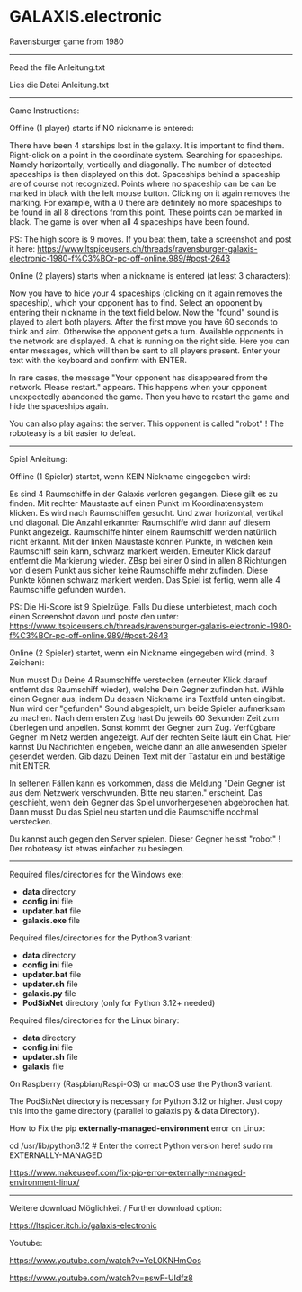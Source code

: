 # GALAXIS.electronic

Ravensburger game from 1980

---------------------

Read the file Anleitung.txt

Lies die Datei Anleitung.txt

---------------------

Game Instructions:

Offline (1 player) starts if NO nickname is entered:

There have been 4 starships lost in the galaxy.
It is important to find them.
Right-click on a point in the coordinate system.
Searching for spaceships. Namely horizontally, vertically and diagonally.
The number of detected spaceships is then displayed on this dot.
Spaceships behind a spaceship are of course not recognized.
Points where no spaceship can be can be marked in black with the left mouse button.
Clicking on it again removes the marking.
For example, with a 0 there are definitely no more spaceships to be found in all 8 directions from this point. These points can be marked in black.
The game is over when all 4 spaceships have been found.

PS:
The high score is 9 moves. If you beat them, take a screenshot and post it here:
https://www.ltspiceusers.ch/threads/ravensburger-galaxis-electronic-1980-f%C3%BCr-pc-off-online.989/#post-2643

Online (2 players) starts when a nickname is entered (at least 3 characters):

Now you have to hide your 4 spaceships (clicking on it again removes the spaceship), which your opponent has to find.
Select an opponent by entering their nickname in the text field below.
Now the "found" sound is played to alert both players.
After the first move you have 60 seconds to think and aim. Otherwise the opponent gets a turn.
Available opponents in the network are displayed. A chat is running on the right side. Here you can enter messages, which will then be sent to all players present.
Enter your text with the keyboard and confirm with ENTER.

In rare cases, the message "Your opponent has disappeared from the network. Please restart." appears.
This happens when your opponent unexpectedly abandoned the game.
Then you have to restart the game and hide the spaceships again.

You can also play against the server. This opponent is called "robot" !
The roboteasy is a bit easier to defeat.

------------------

Spiel Anleitung:

Offline (1 Spieler) startet, wenn KEIN Nickname eingegeben wird:

Es sind 4 Raumschiffe in der Galaxis verloren gegangen.
Diese gilt es zu finden.
Mit rechter Maustaste auf einen Punkt im Koordinatensystem klicken.
Es wird nach Raumschiffen gesucht. Und zwar horizontal, vertikal und diagonal.
Die Anzahl erkannter Raumschiffe wird dann auf diesem Punkt angezeigt.
Raumschiffe hinter einem Raumschiff werden natürlich nicht erkannt.
Mit der linken Maustaste können Punkte, in welchen kein Raumschiff sein kann, schwarz markiert werden.
Erneuter Klick darauf entfernt die Markierung wieder.
ZBsp bei einer 0 sind in allen 8 Richtungen von diesem Punkt aus sicher keine Raumschiffe mehr zufinden. Diese Punkte können schwarz markiert werden.
Das Spiel ist fertig, wenn alle 4 Raumschiffe gefunden wurden.

PS:
Die Hi-Score ist 9 Spielzüge. Falls Du diese unterbietest, mach doch einen Screenshot davon und poste den unter:
https://www.ltspiceusers.ch/threads/ravensburger-galaxis-electronic-1980-f%C3%BCr-pc-off-online.989/#post-2643

Online (2 Spieler) startet, wenn ein Nickname eingegeben wird (mind. 3 Zeichen):

Nun musst Du Deine 4 Raumschiffe verstecken (erneuter Klick darauf entfernt das Raumschiff wieder), welche Dein Gegner zufinden hat.
Wähle einen Gegner aus, indem Du dessen Nickname ins Textfeld unten eingibst.
Nun wird der "gefunden" Sound abgespielt, um beide Spieler aufmerksam zu machen.
Nach dem ersten Zug hast Du jeweils 60 Sekunden Zeit zum überlegen und anpeilen. Sonst kommt der Gegner zum Zug.
Verfügbare Gegner im Netz werden angezeigt. Auf der rechten Seite läuft ein Chat. Hier kannst Du Nachrichten eingeben, welche dann an alle anwesenden Spieler gesendet werden.
Gib dazu Deinen Text mit der Tastatur ein und bestätige mit ENTER.

In seltenen Fällen kann es vorkommen, dass die Meldung "Dein Gegner ist aus dem Netzwerk verschwunden. Bitte neu starten." erscheint.
Das geschieht, wenn dein Gegner das Spiel unvorhergesehen abgebrochen hat.
Dann musst Du das Spiel neu starten und die Raumschiffe nochmal verstecken.

Du kannst auch gegen den Server spielen. Dieser Gegner heisst "robot" !
Der roboteasy ist etwas einfacher zu besiegen.

---------------------

Required files/directories for the Windows exe:
- **data** directory
- **config.ini** file
- **updater.bat** file
- **galaxis.exe** file

Required files/directories for the Python3 variant:
- **data** directory
- **config.ini** file
- **updater.bat** file
- **updater.sh** file
- **galaxis.py** file
- **PodSixNet** directory (only for Python 3.12+ needed)

Required files/directories for the Linux binary:
- **data** directory
- **config.ini** file
- **updater.sh** file
- **galaxis** file

On Raspberry (Raspbian/Raspi-OS) or macOS use the Python3 variant.

The PodSixNet directory is necessary for Python 3.12 or higher.
Just copy this into the game directory (parallel to galaxis.py & data Directory).

How to Fix the pip **externally-managed-environment** error on Linux:

cd /usr/lib/python3.12         # Enter the correct Python version here!
sudo rm EXTERNALLY-MANAGED

https://www.makeuseof.com/fix-pip-error-externally-managed-environment-linux/

---------------------

Weitere download Möglichkeit / Further download option:

https://ltspicer.itch.io/galaxis-electronic

Youtube:

https://www.youtube.com/watch?v=YeL0KNHmOos

https://www.youtube.com/watch?v=pswF-UIdfz8
